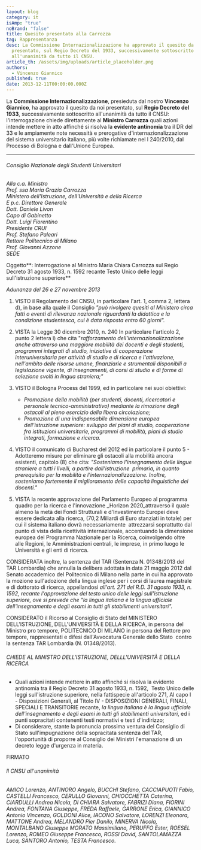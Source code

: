 ```yaml
---
layout: blog
category: it
isAmp: "true"
noBrand: "false"
title: Quesito presentato alla Carrozza
tag: Rappresentanza
desc: La Commissione Internazionalizzazione ha approvato il quesito da noi
  presentato, sul Regio Decreto del 1933, successivamente sottoscritto
  all'unanimità da tutto il CNSU.
article_th: /assets/img/uploads/article_placeholder.png
authors:
  - Vincenzo Giannico
published: true
date: 2013-12-11T00:00:00.000Z
---
```

La **Commissione Internazionalizzazione**, presieduta dal nostro **Vincenzo Giannico**, ha approvato il quesito da noi presentato, sul **Regio Decreto del 1933**, successivamente sottoscritto all'unanimità da tutto il CNSU: l'interrogazione chiede direttamente al **Ministro Carrozza** quali azioni intende mettere in atto affinché si risolva la **evidente antinomia** tra il DR del 33 e le ampiamente note necessità e prerogative d'internazionalizzazione del sistema universitario italiano, più volte richiamate nel l 240/2010, dal Processo di Bologna e dall'Unione Europea.

- - -

###### *Consiglio Nazionale degli Studenti Universitari*

*Alla c.a. Ministro\
Prof. ssa Maria Grazia Carrozza\
Ministero dell'Istruzione, dell'Università e della Ricerca\
E p.c. Direttore Generale\
Dott. Daniele Livon\
Capo di Gabinetto\
Dott. Luigi Fiorentino\
Presidente CRUI\
Prof. Stefano Paleari\
Rettore Politecnico di Milano\
Prof. Giovanni Azzone\
SEDE*

Oggetto**: Interrogazione al Ministro Maria Chiara Carrozza sul Regio Decreto 31 agosto 1933, n. 1592 recante Testo Unico delle leggi sull'istruzione superiore**

*Adunanza del 26 e 27 novembre 2013*

1. VISTO il Regolamento del CNSU, in particolare l'art. 1, comma 2, lettera d), in base alla quale il Consiglio *"può rivolgere quesiti al Ministero circa fatti o eventi di rilevanza nazionale riguardanti la didattica e la condizione studentesca, cui è data risposta entro 60 giorni".*
2. VISTA la Legge 30 dicembre 2010, n. 240 In particolare l'articolo 2, punto 2 lettera l) che cita "*rafforzamento dell'internazionalizzazione anche attraverso una maggiore mobilità dei docenti e degli studenti, programmi integrati di studio, iniziative di cooperazione interuniversitaria per attività di studio e di ricerca e l'attivazione, nell'ambito delle risorse umane, finanziarie e strumentali disponibili a legislazione vigente, di insegnamenti, di corsi di studio e di forme di selezione svolti in lingua straniera;"*
3. VISTO il Bologna Process del 1999, ed in particolare nei suoi obiettivi:

   * *Promozione della mobilità (per studenti, docenti, ricercatori e personale tecnico-amministrativo) mediante la rimozione degli ostacoli al pieno esercizio della libera circolazione;*
   * *Promozione di una indispensabile dimensione europea dell'istruzione superiore: sviluppo dei piani di studio, cooperazione fra istituzioni universitarie, programmi di mobilità, piani di studio integrati, formazione e ricerca.*
4. VISTO il comunicato di Bucharest del 2012 ed in particolare il punto 5 - Adotteremo misure per eliminare gli ostacoli alla mobilità ancora esistenti, capitolo (8) che cita: *"Sosteniamo l'insegnamento delle lingue straniere a tutti i livelli, a partire dall'istruzione  primaria, in quanto prerequisito per la mobilità e l'internazionalizzazione. Inoltre, sosteniamo fortemente il miglioramento delle capacità linguistiche dei docenti."*
5. VISTA la recente approvazione del Parlamento Europeo al programma quadro per la ricerca e l'innovazione _Horizon 2020_attraverso il quale almeno la metà dei Fondi Strutturali e d'Investimento Europei deve essere dedicata alla ricerca, (70,2 Miliardi di Euro stanziati in totale) per cui il sistema italiano dovrà necessariamente  attrezzarsi soprattutto dal punto di vista della ricettività internazionale, accentuando la dimensione europea del Programma Nazionale per la Ricerca, coinvolgendo oltre alle Regioni, le Amministrazioni centrali, le imprese, in primo luogo le Università e gli enti di ricerca.

CONSIDERATA inoltre, la sentenza del TAR (Sentenza N. 01348/2013 del TAR Lombardia) che annulla la delibera adottata in data 21 maggio 2012 dal Senato accademico del Politecnico di Milano nella parte in cui ha approvato la mozione sull'adozione della lingua inglese per i corsi di laurea magistrale e di dottorato di ricerca, appellandosi *all'art. 271 del R.D. 31 agosto 1933, n. 1592, recante l'approvazione del testo unico delle leggi sull'istruzione superiore, ove si prevede che "la lingua italiana è la lingua ufficiale dell'insegnamento e degli esami in tutti gli stabilimenti universitari".*

CONSIDERATO il Ricorso al Consiglio di Stato del MINISTERO DELL'ISTRUZIONE, DELL'UNIVERSITÀ E DELLA RICERCA, in persona del Ministro pro tempore, POLITECNICO DI MILANO in persona del Rettore pro tempore, rappresentati e difesi dall'Avvocatura Generale dello Stato  contro la sentenza TAR Lombardia (N. 01348/2013).

###### CHIEDE AL MINISTRO DELL'ISTRUZIONE, DELLL'UNIVERSITÀ E DELLA RICERCA

* Quali azioni intende mettere in atto affinché si risolva la evidente antinomia tra il Regio Decreto 31 agosto 1933, n. 1592,  Testo Unico delle leggi sull'istruzione superiore, nella fattispecie all'articolo 271, Al capo I - Disposizioni Generali, al Titolo IV - DISPOSIZIONI GENERALI, FINALI, SPECIALI E TRANSITORIE recante, *la lingua italiana è la lingua ufficiale dell'insegnamento e degli esami in tutti gli stabilimenti universitari*, ed i punti sopracitati contenenti testi normativi e testi d'indirizzo;
* Di considerare, stante la pronuncia prossima ventura del Consiglio di Stato sull'impugnazione della sopracitata sentenza del TAR, l'opportunità di proporre al Consiglio dei Ministri l'emanazione di un decreto legge d'urgenza in materia.

FIRMATO

###### Il CNSU all'unanimità

*AMICO Lorenzo, ANTINORO Angelo, BUCCHI Stefano, CACCIAPUOTI Fabio, CASTELLI Francesco, CERULLO Giovanni, CHIOCCHETTA Caterina, CIARDULLI Andrea Nicola, DI CHIARA Salvatore, FABRIZI Diana, FIORINI Andrea, FONTANA Giuseppe, FREDA Raffaele, GARRONE Erica, GIANNICO Antonio Vincenzo, GOLDONI Alice, IACONO Salvatore, LORENZI Eleonora, MATTONE Andrea, MELANDRO Pier Danilo, MINERVA Nicola, MONTALBANO Giuseppe MORATO Massimiliano, PERUFFO Ester, ROESEL Lorenzo, ROMEO Giuseppe Francesco, ROSSI David, SANTOLAMAZZA Luca, SANTORO Antonio, TESTA Francesco.*